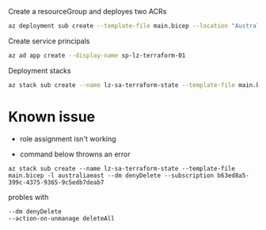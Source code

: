 Create a resourceGroup and deployes two ACRs

```sh
az deployment sub create --template-file main.bicep --location "Australia East"
```

Create service principals

```sh
az ad app create --display-name sp-lz-terraform-01
```

Deployment stacks

```sh
az stack sub create --name lz-sa-terraform-state --template-file main.bicep -l australiaeast --dm None --subscription b63ed8a5-399c-4375-9365-9c5edb7deab7
```

# Known issue

* role assignment isn't working


* command below throwns an error
```
az stack sub create --name lz-sa-terraform-state --template-file main.bicep -l australiaeast --dm denyDelete --subscription b63ed8a5-399c-4375-9365-9c5edb7deab7
```
probles with 
```
--dm denyDelete
--action-on-unmanage deleteAll
```